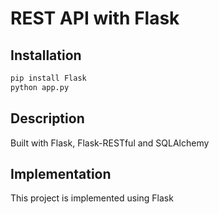 # REST API with Flask

## Installation

```bash
pip install Flask
python app.py
```

## Description

Built with Flask, Flask-RESTful and SQLAlchemy

## Implementation

This project is implemented using Flask
